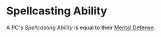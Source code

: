 # Spellcasting Ability

A PC's *Spellcasting Ability* is equal to their [Mental Defense](../../Player%20Characters/Derived%20Statistics/Mental%20Defense.md).
